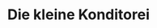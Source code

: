 ---
title: "Die kleine Konditorei"
url: /hamburg/die-kleine-konditorei-lutterothstrasse/
shop: Bäckerei
---
